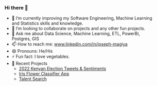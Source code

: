 ### Hi there 👋

<!-- - 🔭 I’m currently working on 100 Days of Python, Machine Learning & APIs. -->
- 🌱 I’m currently improving my Software Engineering, Machine Learning and Statistics skills and knowledge.
- 👯 I’m looking to collaborate on projects and any other fun projects.
- 💬 Ask me about Data Science, Machine Learning, ETL, PowerBi, Postgres, GIS
- 📫 How to reach me: www.linkedin.com/in/joseph-magiya
- 😄 Pronouns: He/His
- ⚡ Fun fact: I love vegetables.
- 👷 Recent Projects 
     - [2022 Kenyan Election Tweets & Sentiments](https://electionke22.herokuapp.com/)
     - [Iris Flower Classifier App](https://iris-classifier--app.herokuapp.com/)
     - [Talent Search](https://talentsearch1.herokuapp.com/)

<!-- - 🤔 I’m looking for help with Mobile App Development -->

